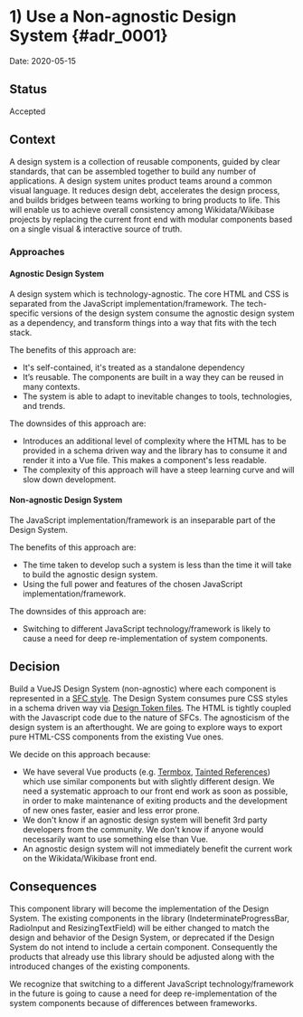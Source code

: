 # 1) Use a Non-agnostic Design System {#adr_0001}

Date: 2020-05-15

## Status

Accepted

## Context

A design system is a collection of reusable components, guided by clear standards, that can be assembled together to build any number of applications. A design system unites product teams around a common visual language. It reduces design debt, accelerates the design process, and builds bridges between teams working to bring products to life.
This will enable us to achieve overall consistency among Wikidata/Wikibase projects by replacing the current front end with modular components based on a single visual & interactive source of truth.

### Approaches

#### Agnostic Design System
A design system which is technology-agnostic. The core HTML and CSS is separated from the JavaScript implementation/framework.
The tech-specific versions of the design system consume the agnostic design system as a dependency, and transform things into a way that fits with the tech stack.

The benefits of this approach are:
- It's self-contained, it's treated as a standalone dependency
- It’s reusable. The components are built in a way they can be reused in many contexts.
- The system is able to adapt to inevitable changes to tools, technologies, and trends.

The downsides of this approach are:
- Introduces an additional level of complexity where the HTML has to be provided in a schema driven way and the library has to consume it and render it into a Vue file. This makes a component's less readable.
- The complexity of this approach will have a steep learning curve and will slow down development.

#### Non-agnostic Design System
The JavaScript implementation/framework is an inseparable part of the Design System.

The benefits of this approach are:
- The time taken to develop such a system is less than the time it will take to build the agnostic design system.
- Using the full power and features of the chosen JavaScript implementation/framework.

The downsides of this approach are:
- Switching to different JavaScript technology/framework is likely to cause a need for deep re-implementation of system components.

## Decision

Build a VueJS Design System (non-agnostic) where each component is represented in a [SFC style](https://vuejs.org/v2/guide/single-file-components.html).
The Design System consumes pure CSS styles in a schema driven way via [Design Token files](https://css-tricks.com/what-are-design-tokens/).
The HTML is tightly coupled with the Javascript code due to the nature of SFCs.
The agnosticism of the design system is an afterthought. We are going to explore ways to export pure HTML-CSS components from the existing Vue ones.

We decide on this approach because:
- We have several Vue products (e.g. [Termbox](https://gerrit.wikimedia.org/r/plugins/gitiles/wikibase/termbox/), [Tainted References](https://gerrit.wikimedia.org/r/plugins/gitiles/mediawiki/extensions/Wikibase/+/master/view/lib/wikibase-tainted-ref)) which use similar components but with slightly different design. We need a systematic approach to our front end work as soon as possible, in order to make maintenance of exiting products and the development of new ones faster, easier and less error prone.
- We don't know if an agnostic design system will benefit 3rd party developers from the community. We don't know if anyone would necessarily want to use something else than Vue.
- An agnostic design system will not immediately benefit the current work on the Wikidata/Wikibase front end.

## Consequences

This component library will become the implementation of the Design System. The existing components in the library (IndeterminateProgressBar, RadioInput and ResizingTextField) will be either changed to match the design and behavior of the Design System, or deprecated if the Design System do not intend to include a certain component. Consequently the products that already use this library should be adjusted along with the introduced changes of the existing components.

We recognize that switching to a different JavaScript technology/framework in the future is going to cause a need for deep re-implementation of the system components because of differences between frameworks.
